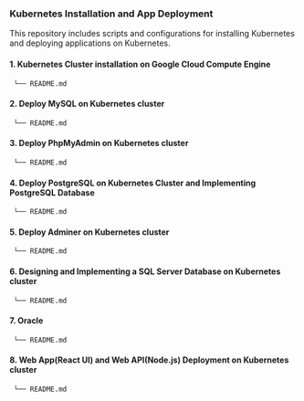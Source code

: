 ### Kubernetes Installation and App Deployment
This repository includes scripts and configurations for installing Kubernetes and deploying applications on Kubernetes. 

#### 1. Kubernetes Cluster installation on Google Cloud Compute Engine
     └── README.md
#### 2. Deploy MySQL on Kubernetes cluster
     └── README.md
#### 3. Deploy PhpMyAdmin on Kubernetes cluster
     └── README.md
#### 4. Deploy PostgreSQL on Kubernetes Cluster and Implementing PostgreSQL Database
     └── README.md
#### 5. Deploy Adminer on Kubernetes cluster
     └── README.md
#### 6. Designing and Implementing a SQL Server Database on Kubernetes cluster
     └── README.md
#### 7. Oracle
     └── README.md
#### 8. Web App(React UI) and Web API(Node.js) Deployment on Kubernetes cluster
     └── README.md
